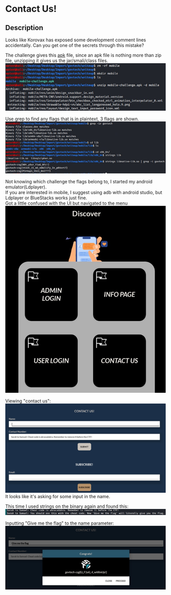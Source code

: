 # Contact Us!
## Description
Looks like Korovax has exposed some development comment lines accidentally. Can you get one of the secrets through this mistake?</br>

The challenge gives this [apk](./mobile-challenge.apk) file, since an apk file is nothing more than zip file, unzipping it gives us the jar/smali/class files.</br>
![Alt text](./../resources/unzip.jpg?raw=true "Unzip")

Use grep to find any flags that is in plaintext, 3 flags are shown.</br>
![Alt text](./../resources/flag_3.jpg?raw=true "Unzip")

Not knowing which challenge the flags belong to, I started my android emulator(Ldplayer).</br>
If you are interested in mobile, I suggest using adb with android studio, but Ldplayer or BlueStacks works just fine.</br>
Got a little confused with the UI but navigated to the menu</br>
![Alt text](./../resources/menu.jpg?raw=true "Unzip")

Viewing "contact us":
![Alt text](./../resources/contact.jpg?raw=true "Unzip")
It looks like it's asking for some input in the name.

This time I used strings on the binary again and found this:
![Alt text](./../resources/challenge_1.jpg?raw=true "Unzip")

Inputting "Give me the flag" to the name parameter:
![Alt text](./../resources/flag_1.jpg?raw=true "Unzip")
